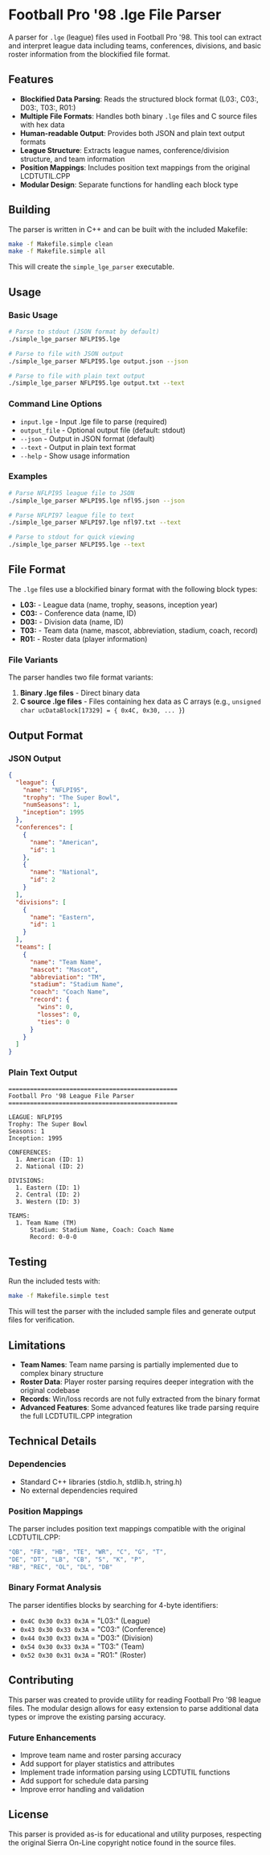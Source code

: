 # Football Pro '98 .lge File Parser

A parser for `.lge` (league) files used in Football Pro '98. This tool can extract and interpret league data including teams, conferences, divisions, and basic roster information from the blockified file format.

## Features

- **Blockified Data Parsing**: Reads the structured block format (L03:, C03:, D03:, T03:, R01:)
- **Multiple File Formats**: Handles both binary `.lge` files and C source files with hex data
- **Human-readable Output**: Provides both JSON and plain text output formats
- **League Structure**: Extracts league names, conference/division structure, and team information
- **Position Mappings**: Includes position text mappings from the original LCDTUTIL.CPP
- **Modular Design**: Separate functions for handling each block type

## Building

The parser is written in C++ and can be built with the included Makefile:

```bash
make -f Makefile.simple clean
make -f Makefile.simple all
```

This will create the `simple_lge_parser` executable.

## Usage

### Basic Usage

```bash
# Parse to stdout (JSON format by default)
./simple_lge_parser NFLPI95.lge

# Parse to file with JSON output
./simple_lge_parser NFLPI95.lge output.json --json

# Parse to file with plain text output
./simple_lge_parser NFLPI95.lge output.txt --text
```

### Command Line Options

- `input.lge` - Input .lge file to parse (required)
- `output_file` - Optional output file (default: stdout)
- `--json` - Output in JSON format (default)
- `--text` - Output in plain text format
- `--help` - Show usage information

### Examples

```bash
# Parse NFLPI95 league file to JSON
./simple_lge_parser NFLPI95.lge nfl95.json --json

# Parse NFLPI97 league file to text
./simple_lge_parser NFLPI97.lge nfl97.txt --text

# Parse to stdout for quick viewing
./simple_lge_parser NFLPI95.lge --text
```

## File Format

The `.lge` files use a blockified binary format with the following block types:

- **L03:** - League data (name, trophy, seasons, inception year)
- **C03:** - Conference data (name, ID)
- **D03:** - Division data (name, ID)
- **T03:** - Team data (name, mascot, abbreviation, stadium, coach, record)
- **R01:** - Roster data (player information)

### File Variants

The parser handles two file format variants:

1. **Binary .lge files** - Direct binary data
2. **C source .lge files** - Files containing hex data as C arrays (e.g., `unsigned char ucDataBlock[17329] = { 0x4C, 0x30, ... }`)

## Output Format

### JSON Output

```json
{
  "league": {
    "name": "NFLPI95",
    "trophy": "The Super Bowl",
    "numSeasons": 1,
    "inception": 1995
  },
  "conferences": [
    {
      "name": "American",
      "id": 1
    },
    {
      "name": "National", 
      "id": 2
    }
  ],
  "divisions": [
    {
      "name": "Eastern",
      "id": 1
    }
  ],
  "teams": [
    {
      "name": "Team Name",
      "mascot": "Mascot",
      "abbreviation": "TM",
      "stadium": "Stadium Name",
      "coach": "Coach Name",
      "record": {
        "wins": 0,
        "losses": 0,
        "ties": 0
      }
    }
  ]
}
```

### Plain Text Output

```
===============================================
Football Pro '98 League File Parser
===============================================

LEAGUE: NFLPI95
Trophy: The Super Bowl
Seasons: 1
Inception: 1995

CONFERENCES:
  1. American (ID: 1)
  2. National (ID: 2)

DIVISIONS:
  1. Eastern (ID: 1)
  2. Central (ID: 2)
  3. Western (ID: 3)

TEAMS:
  1. Team Name (TM)
      Stadium: Stadium Name, Coach: Coach Name
      Record: 0-0-0
```

## Testing

Run the included tests with:

```bash
make -f Makefile.simple test
```

This will test the parser with the included sample files and generate output files for verification.

## Limitations

- **Team Names**: Team name parsing is partially implemented due to complex binary structure
- **Roster Data**: Player roster parsing requires deeper integration with the original codebase
- **Records**: Win/loss records are not fully extracted from the binary format
- **Advanced Features**: Some advanced features like trade parsing require the full LCDTUTIL.CPP integration

## Technical Details

### Dependencies

- Standard C++ libraries (stdio.h, stdlib.h, string.h)
- No external dependencies required

### Position Mappings

The parser includes position text mappings compatible with the original LCDTUTIL.CPP:

```cpp
"QB", "FB", "HB", "TE", "WR", "C", "G", "T", 
"DE", "DT", "LB", "CB", "S", "K", "P", 
"RB", "REC", "OL", "DL", "DB"
```

### Binary Format Analysis

The parser identifies blocks by searching for 4-byte identifiers:
- `0x4C 0x30 0x33 0x3A` = "L03:" (League)
- `0x43 0x30 0x33 0x3A` = "C03:" (Conference)  
- `0x44 0x30 0x33 0x3A` = "D03:" (Division)
- `0x54 0x30 0x33 0x3A` = "T03:" (Team)
- `0x52 0x30 0x31 0x3A` = "R01:" (Roster)

## Contributing

This parser was created to provide utility for reading Football Pro '98 league files. The modular design allows for easy extension to parse additional data types or improve the existing parsing accuracy.

### Future Enhancements

- Improve team name and roster parsing accuracy
- Add support for player statistics and attributes
- Implement trade information parsing using LCDTUTIL functions
- Add support for schedule data parsing
- Improve error handling and validation

## License

This parser is provided as-is for educational and utility purposes, respecting the original Sierra On-Line copyright notice found in the source files.